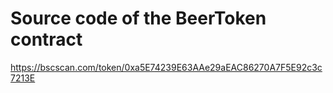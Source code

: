 # Source code of the BeerToken contract

https://bscscan.com/token/0xa5E74239E63AAe29aEAC86270A7F5E92c3c7213E

